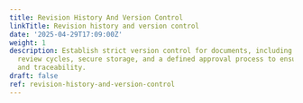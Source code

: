 ```yaml
---
title: Revision History And Version Control
linkTitle: Revision history and version control
date: '2025-04-29T17:09:00Z'
weight: 1
description: Establish strict version control for documents, including unique identifiers,
  review cycles, secure storage, and a defined approval process to ensure clarity
  and traceability.
draft: false
ref: revision-history-and-version-control
---
```


